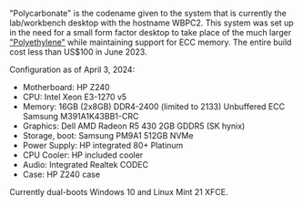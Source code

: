 "Polycarbonate" is the codename given to the system that is currently the lab/workbench desktop with the hostname WBPC2. This system was set up in the need for a small form factor desktop to take place of the much larger ["Polyethylene"](../pc_pe/) while maintaining support for ECC memory. The entire build cost less than US$100 in June 2023. 

Configuration as of April 3, 2024:

- Motherboard: HP Z240
- CPU: Intel Xeon E3-1270 v5
- Memory: 16GB (2x8GB) DDR4-2400 (limited to 2133) Unbuffered ECC Samsung M391A1K43BB1-CRC
- Graphics: Dell AMD Radeon R5 430 2GB GDDR5 (SK hynix)
- Storage, boot: Samsung PM9A1 512GB NVMe
- Power Supply: HP integrated 80+ Platinum
- CPU Cooler: HP included cooler
- Audio: Integrated Realtek CODEC
- Case: HP Z240 case

Currently dual-boots Windows 10 and Linux Mint 21 XFCE.

